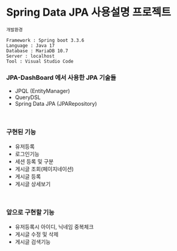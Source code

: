 # Spring Data JPA 사용설명 프로젝트
```
개발환경

Framework : Spring boot 3.3.6
Language : Java 17
Database : MariaDB 10.7 
Server : localhost
Tool : Visual Studio Code
```
### JPA-DashBoard 에서 사용한 JPA 기술들
- JPQL (EntityManager)
- QueryDSL
- Spring Data JPA (JPARepository)

<br>

### 구현된 기능
- 유저등록
- 로그인기능
- 세션 등록 및 구분
- 게시글 조회(페이지네이션)
- 게시글 등록
- 게시글 상세보기
<br>

### 앞으로 구현할 기능
- 유저등록시 아이디, 닉네임 중복체크
- 게시글 수정 및 삭제
- 게시글 검색기능

